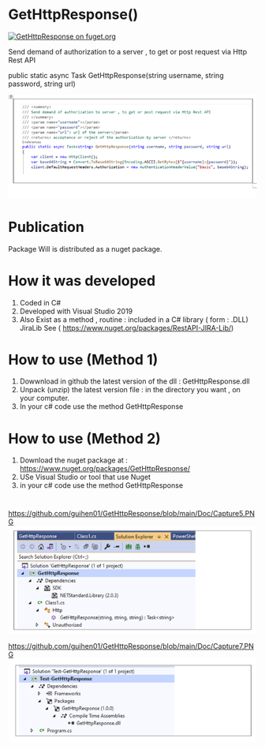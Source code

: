 # GetHttpResponse()
[![GetHttpResponse on fuget.org](https://www.fuget.org/packages/GetHttpResponse/badge.svg)](https://www.fuget.org/packages/GetHttpResponse)

Send demand of authorization to a server , to get or post request via Http Rest API

 public static async Task<string> GetHttpResponse(string username, string password, string url)

![alt text](https://github.com/guihen01/GetHttpResponse/blob/main/Doc/Capture3.PNG "Logo Title Text 1")

# Publication

Package Will is distributed as a nuget package. 

# How it was developed

1. Coded in C#
2. Developed with Visual Studio 2019
3. Also Exist as a method , routine :  included in a C# library ( form : .DLL) JiraLib 
   See ( https://www.nuget.org/packages/RestAPI-JIRA-Lib/) 

# How to use (Method 1)

1. Dowwnload in github  the latest version of the dll : GetHttpResponse.dll
2. Unpack (unzip) the latest version file : in the directory you want , on your computer.
3. In your c# code use the method GetHttpResponse 

# How to use (Method 2)

1. Download the nuget package at : https://www.nuget.org/packages/GetHttpResponse/
2. USe Visual Studio or tool that use Nuget 
2. in your c# code use the method GetHttpResponse

# 

https://github.com/guihen01/GetHttpResponse/blob/main/Doc/Capture5.PNG
![alt text](https://github.com/guihen01/GetHttpResponse/blob/main/Doc/Capture5.PNG "Logo Title Text 1")


https://github.com/guihen01/GetHttpResponse/blob/main/Doc/Capture7.PNG
![alt text](https://github.com/guihen01/GetHttpResponse/blob/main/Doc/Capture7.PNG "Logo Title Text 1")
